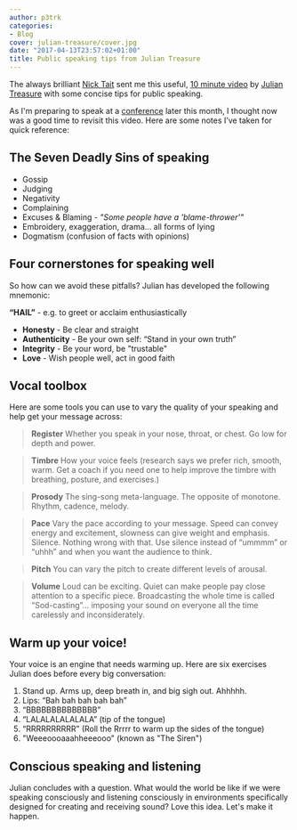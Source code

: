 ```yaml
---
author: p3trk
categories:
- Blog
cover: julian-treasure/cover.jpg
date: "2017-04-13T23:57:02+01:00"
title: Public speaking tips from Julian Treasure
---
```


The always brilliant [Nick Tait](https://www.linkedin.com/in/nick-tait-86516b1) sent me this useful, [10 minute video](https://www.ted.com/talks/julian_treasure_how_to_speak_so_that_people_want_to_listen)
 by [Julian Treasure](http://www.juliantreasure.com/) with some concise tips for public speaking. 
 
 As I'm preparing to speak at a [conference](http://conferences.unicom.co.uk/agile-methods/) later this month, I thought now was a good time to revisit this video. Here are some notes I’ve taken for quick reference: 

## The Seven Deadly Sins of speaking
- Gossip
- Judging
- Negativity
- Complaining
- Excuses & Blaming - *"Some people have a 'blame-thrower'"*
- Embroidery, exaggeration, drama… all forms of lying
- Dogmatism (confusion of facts with opinions)


## Four cornerstones for speaking well
So how can we avoid these pitfalls? Julian has developed the following mnemonic: 

**“HAIL”** - e.g. to greet or acclaim enthusiastically

 - **Honesty** - Be clear and straight
 - **Authenticity** - Be your own self: “Stand in your own truth”
 - **Integrity** - Be your word, be "trustable"
 - **Love** - Wish people well, act in good faith

## Vocal toolbox

Here are some tools you can use to vary the quality of your speaking and help get your message across:

> **Register** Whether you speak in your nose, throat, or chest. Go low for depth and power.

> **Timbre** How your voice feels (research says we prefer rich, smooth, warm. Get a coach if you need one to help improve the timbre with breathing, posture, and exercises.)

> **Prosody** The sing-song meta-language. The opposite of monotone. Rhythm, cadence, melody.

> **Pace** Vary the pace according to your message. Speed can convey energy and excitement, slowness can give weight and emphasis. Silence. Nothing wrong with that. Use silence instead of “ummmm” or “uhhh” and when you want the audience to think.

> **Pitch** You can vary the pitch to create different levels of arousal.

> **Volume** Loud can be exciting. Quiet can make people pay close attention to a specific piece. Broadcasting the whole time is called “Sod-casting”… imposing your sound on everyone all the time carelessly and inconsiderately. 

## Warm up your voice!
Your voice is an engine that needs warming up. Here are six exercises Julian does before every big conversation:

1. Stand up. Arms up, deep breath in, and big sigh out. Ahhhhh.
2. Lips: “Bah bah bah bah bah”
3. “BBBBBBBBBBBBBB”
4. “LALALALALALALA” (tip of the tongue)
5. “RRRRRRRRRR” (Roll the Rrrrr to warm up the sides of the tongue)
6. "Weeeoooaaahheeeooo" (known as "The Siren")

## Conscious speaking and listening

Julian concludes with a question. What would the world be like if we were speaking consciously and listening consciously in environments specifically designed for creating and receiving sound? Love this idea. Let's make it happen.

